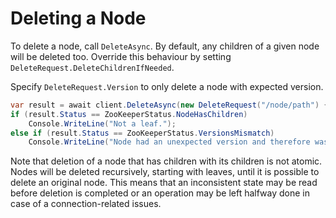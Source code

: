 # Deleting a Node

To delete a node, call `DeleteAsync`. By default, any children of a given node will be deleted too. Override this behaviour by setting `DeleteRequest.DeleteChildrenIfNeeded`.

Specify `DeleteRequest.Version` to only delete a node with expected version.

```csharp
var result = await client.DeleteAsync(new DeleteRequest("/node/path") {DeleteChildrenIfNeeded = false, Version = 73});
if (result.Status == ZooKeeperStatus.NodeHasChildren)
    Console.WriteLine("Not a leaf.");
else if (result.Status == ZooKeeperStatus.VersionsMismatch)
    Console.WriteLine("Node had an unexpected version and therefore was not deleted.");
```

Note that deletion of a node that has children with its children is not atomic. Nodes will be deleted recursively, starting with leaves, until it is possible to delete an original node. This means that an inconsistent state may be read before deletion is completed or an operation may be left halfway done in case of a connection-related issues.
